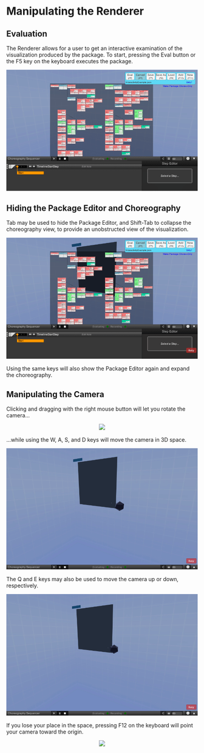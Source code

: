 # Manipulating the Renderer

## Evaluation
The Renderer allows for a user to get an interactive examination of the visualization produced by the package.  To start, pressing the Eval button or the F5 key on the keyboard executes the package.
   <p style="text-align: center;"> <img src="WikiImages/mainview/mainview0.gif"/> </p>

## Hiding the Package Editor and Choreography
Tab may be used to hide the Package Editor, and Shift-Tab to collapse the choreography view, to provide an unobstructed view of the visualization.
   <p style="text-align: center;"> <img src="WikiImages/mainview/mainview1.gif"/> </p>
Using the same keys will also show the Package Editor again and expand the choreography.

## Manipulating the Camera
Clicking and dragging with the right mouse button will let you rotate the camera...
   <p style="text-align: center;"> <img src="WikiImages/mainview/mainview2.gif"/> </p>
...while using the W, A, S, and D keys will move the camera in 3D space.
   <p style="text-align: center;"> <img src="WikiImages/mainview/mainview3.gif"/> </p>
The Q and E keys may also be used to move the camera up or down, respectively.
   <p style="text-align: center;"> <img src="WikiImages/mainview/mainview4.gif"/> </p>
If you lose your place in the space, pressing F12 on the keyboard will point your camera toward the origin.
   <p style="text-align: center;"> <img src="WikiImages/mainview/mainview5.gif"/> </p>
